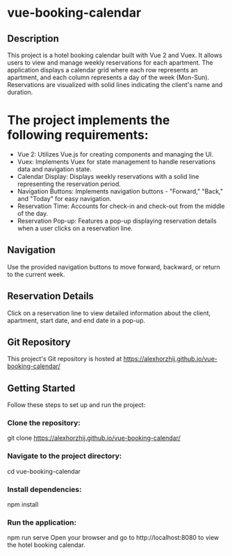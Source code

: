 # vue-booking-calendar

## Description

This project is a hotel booking calendar built with Vue 2 and Vuex. It allows users to view and manage weekly reservations for each apartment. The application displays a calendar grid where each row represents an apartment, and each column represents a day of the week (Mon-Sun). Reservations are visualized with solid lines indicating the client's name and duration.

# The project implements the following requirements:

- Vue 2: Utilizes Vue.js for creating components and managing the UI.
- Vuex: Implements Vuex for state management to handle reservations data and navigation state.
- Calendar Display: Displays weekly reservations with a solid line representing the reservation period.
- Navigation Buttons: Implements navigation buttons - "Forward," "Back," and "Today" for easy navigation.
- Reservation Time: Accounts for check-in and check-out from the middle of the day.
- Reservation Pop-up: Features a pop-up displaying reservation details when a user clicks on a reservation line.

## Navigation
Use the provided navigation buttons to move forward, backward, or return to the current week.

## Reservation Details
Click on a reservation line to view detailed information about the client, apartment, start date, and end date in a pop-up.

## Git Repository
This project's Git repository is hosted at https://alexhorzhij.github.io/vue-booking-calendar/

## Getting Started
Follow these steps to set up and run the project:

### Clone the repository:

git clone https://alexhorzhij.github.io/vue-booking-calendar/

### Navigate to the project directory:

cd vue-booking-calendar

### Install dependencies:

npm install

### Run the application:

npm run serve
Open your browser and go to http://localhost:8080 to view the hotel booking calendar.

